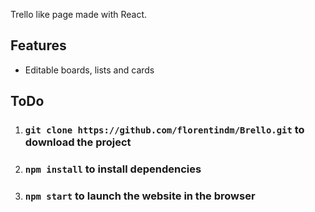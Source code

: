 Trello like page made with React.

## Features
- Editable boards, lists and cards

## ToDo
1. ### `git clone https://github.com/florentindm/Brello.git` to download the project
2. ### `npm install` to install dependencies
3. ### `npm start` to launch the website in the browser